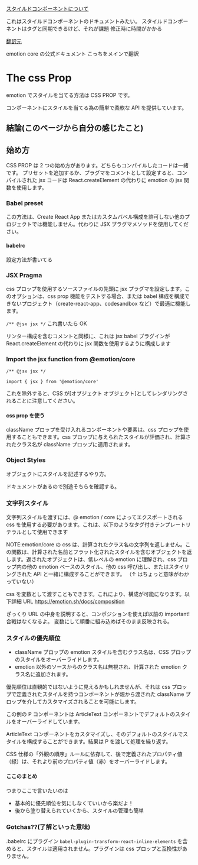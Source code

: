 [スタイルドコンポーネントについて](https://styled-components.com/docs/api)

これはスタイルドコンポーネントのドキュメントみたい。
スタイルドコンポーネントはタグと同期できるけど、それが課題
修正時に時間がかかる

[翻訳元](https://emotion.sh/docs/css-prop)

emotion core の公式ドキュメント
こっちをメインで翻訳

# The css Prop

emotion でスタイルを当てる方法は CSS PROP です。

コンポーネントにスタイルを当てる為の簡単で柔軟な API を提供しています。

## 結論(このページから自分の感じたこと)

## 始め方

CSS PROP は 2 つの始め方があります。どちらもコンパイルしたコードは一緒です。
プリセットを追加するか、プラグマをコメントとして設定すると、コンパイルされた jsx コードは React.createElement の代わりに emotion の jsx 関数を使用します。

### Babel preset

この方法は、Create React App またはカスタムバベル構成を許可しない他のプロジェクトでは機能しません。代わりに JSX プラグマメソッドを使用してください。

#### babelrc

設定方法が書いてる

### JSX Pragma

css プロップを使用するソースファイルの先頭に jsx プラグマを設定します。このオプションは、css prop 機能をテストする場合、または babel 構成を構成できないプロジェクト（create-react-app、codesandbox など）で最適に機能します。

`/** @jsx jsx */`
これ書いたら OK

リンター構成を含むコメントと同様に、これは jsx babel プラグインが React.createElement の代わりに jsx 関数を使用するように構成します

### Import the jsx function from @emotion/core

`/** @jsx jsx */ `

`import { jsx } from '@emotion/core'`

これを除外すると、CSS が[オブジェクト オブジェクト]としてレンダリングされることに注意してください。

#### css prop を使う

className プロップを受け入れるコンポーネントや要素は、css プロップを使用することもできます。css プロップに与えられたスタイルが評価され、計算されたクラス名が className プロップに適用されます。

### Object Styles

オブジェクトにスタイルを記述するやり方。

ドキュメントがあるので別途そちらを確認する。

### 文字列スタイル

文字列スタイルを渡すには、@ emotion / core によってエクスポートされる css を使用する必要があります。これは、以下のようなタグ付きテンプレートリテラルとして使用できます

NOTE:emotion/core の css は、計算されたクラス名の文字列を返しません。この関数は、計算された名前とフラット化されたスタイルを含むオブジェクトを返します。返されたオブジェクトは、低レベルの emotion に理解され、css プロップ内の他の emotion ベースのスタイル、他の css 呼び出し、またはスタイリングされた API と一緒に構成することができます。
（↑ はちょっと意味がわかっていない）

css を変数として渡すこともできます。これにより、構成が可能になります。以下詳細 URL
https://emotion.sh/docs/composition

ざっくり URL の中身を説明すると、コンポジションを使えば以前の important!合戦はなくなるよ。
変数にして順番に組み込めばそのまま反映される。

### スタイルの優先順位

- className プロップの emotion スタイルを含むクラス名は、CSS プロップのスタイルをオーバーライドします。
- emotion 以外のソースからのクラス名は無視され、計算された emotion クラス名に追加されます。

優先順位は直観的ではないように見えるかもしれませんが、それは css プロップで定義されたスタイルを持つコンポーネントが親から渡された className プロップを介してカスタマイズされることを可能にします。

この例の P コンポーネントは ArticleText コンポーネントでデフォルトのスタイルをオーバーライドしています。

ArticleText コンポーネントをカスタマイズし、そのデフォルトのスタイルでスタイルを構成することができます。結果は P を渡して処理を繰り返す。

CSS 仕様の「外観の順序」ルールに依存して、後で定義されたプロパティ値（緑）は、それより前のプロパティ値（赤）をオーバーライドします。

#### ここのまとめ

つまりここで言いたいのは

- 基本的に優先順位を気にしなくていいから楽だよ！
- 後から塗り替えられていくから、スタイルの管理も簡単

### Gotchas??(了解といった意味)

.babelrc にプラグイン
`babel-plugin-transform-react-inline-elements`
を含めると、スタイルは適用されません。プラグインは css プロップと互換性がありません。
